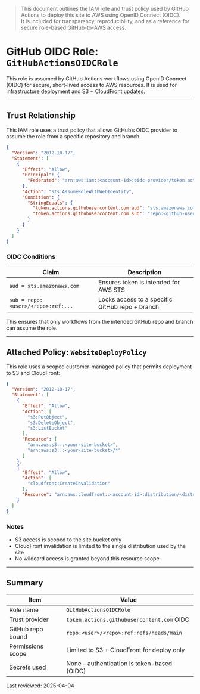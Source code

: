 > This document outlines the IAM role and trust policy used by GitHub Actions to deploy this site to AWS using OpenID Connect (OIDC).  
> It is included for transparency, reproducibility, and as a reference for secure role-based GitHub-to-AWS access.


# GitHub OIDC Role: `GitHubActionsOIDCRole`

This role is assumed by GitHub Actions workflows using OpenID Connect (OIDC) for secure, short-lived access to AWS resources. It is used for infrastructure deployment and S3 + CloudFront updates.

---

## Trust Relationship

This IAM role uses a trust policy that allows GitHub’s OIDC provider to assume the role from a specific repository and branch.

```json
{
  "Version": "2012-10-17",
  "Statement": [
    {
      "Effect": "Allow",
      "Principal": {
        "Federated": "arn:aws:iam::<account-id>:oidc-provider/token.actions.githubusercontent.com"
      },
      "Action": "sts:AssumeRoleWithWebIdentity",
      "Condition": {
        "StringEquals": {
          "token.actions.githubusercontent.com:aud": "sts.amazonaws.com",
          "token.actions.githubusercontent.com:sub": "repo:<github-username>/<repo-name>:ref:refs/heads/main"
        }
      }
    }
  ]
}
```

### OIDC Conditions

| Claim                                | Description                                      |
|-------------------------------------|--------------------------------------------------|
| `aud = sts.amazonaws.com`           | Ensures token is intended for AWS STS           |
| `sub = repo:<user>/<repo>:ref:...` | Locks access to a specific GitHub repo + branch |

This ensures that only workflows from the intended GitHub repo and branch can assume the role.

---

## Attached Policy: `WebsiteDeployPolicy`

This role uses a scoped customer-managed policy that permits deployment to S3 and CloudFront:

```json
{
  "Version": "2012-10-17",
  "Statement": [
    {
      "Effect": "Allow",
      "Action": [
        "s3:PutObject",
        "s3:DeleteObject",
        "s3:ListBucket"
      ],
      "Resource": [
        "arn:aws:s3:::<your-site-bucket>",
        "arn:aws:s3:::<your-site-bucket>/*"
      ]
    },
    {
      "Effect": "Allow",
      "Action": [
        "cloudfront:CreateInvalidation"
      ],
      "Resource": "arn:aws:cloudfront::<account-id>:distribution/<distribution-id>"
    }
  ]
}
```

### Notes

- S3 access is scoped to the site bucket only
- CloudFront invalidation is limited to the single distribution used by the site
- No wildcard access is granted beyond this resource scope

---

## Summary

| Item                     | Value                                             |
|--------------------------|---------------------------------------------------|
| Role name                | `GitHubActionsOIDCRole`                          |
| Trust provider           | `token.actions.githubusercontent.com` OIDC       |
| GitHub repo bound        | `repo:<user>/<repo>:ref:refs/heads/main`        |
| Permissions scope        | Limited to S3 + CloudFront for deploy only       |
| Secrets used             | None – authentication is token-based (OIDC)      |

Last reviewed: 2025-04-04